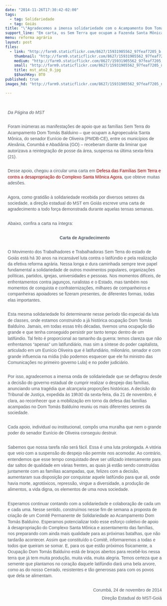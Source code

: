 ```yaml
---
date: "2014-11-26T17:30:42-02:00"
tags:
  - tag: Solidariedade
  - tag: Goiás
title: "\"Agradecemos a imensa solidariedade com o Acampamento Dom Tomás\""
support_line: "Em carta, os Sem Terra que ocupam a Fazenda Santa Mônica, do senador Eunício de Oliveira, agradecem a solidariedade recebida."
menu: reforma agrária
layout: post
files:
  - link: "http://farm9.staticflickr.com/8627/15931905562_97feaf7205_b.jpg"
    thumbnail: "http://farm9.staticflickr.com/8627/15931905562_97feaf7205_t.jpg"
    medium: "http://farm9.staticflickr.com/8627/15931905562_97feaf7205_z.jpg"
    small: "http://farm9.staticflickr.com/8627/15931905562_97feaf7205_n.jpg"
    title: mst_ato2_0.jpg
    $$hashKey: 0T0
published: true
images_hd: "http://farm9.staticflickr.com/8627/15931905562_97feaf7205_n.jpg"

---
```

<p>&nbsp;</p>

<p style="margin: 0px; padding: 0px 0px 0.5em 8px; color: rgb(83, 93, 102); font-family: Arial, Verdana, Helvetica, sans-serif; font-size: 14px; line-height: 19.3151683807373px;"><em>Da P&aacute;gina do MST</em></p>

<p style="margin: 0px; padding: 0px 0px 0.5em 8px; color: rgb(83, 93, 102); font-family: Arial, Verdana, Helvetica, sans-serif; font-size: 14px; line-height: 19.3151683807373px;"><br />
Foram in&uacute;meras as manifesta&ccedil;&otilde;es de apoio que as fam&iacute;lias Sem Terra do Acampamento Dom Tom&aacute;s Balduino &ndash; que ocupam a Agropecu&aacute;ria Santa M&ocirc;nica, do senador Eun&iacute;cio de Oliveira (PMDB-CE), entre os munic&iacute;pios de Alex&acirc;nia, Corumb&aacute; e Abadi&acirc;nia (GO) &ndash; receberam diante da liminar que autorizava a reintegra&ccedil;&atilde;o de posse da &aacute;rea, suspensa na &uacute;ltima sexta-feira (21).</p>

<p style="margin: 0px; padding: 0px 0px 0.5em 8px; color: rgb(83, 93, 102); font-family: Arial, Verdana, Helvetica, sans-serif; font-size: 14px; line-height: 19.3151683807373px;"><br />
Desse apoio, chegou a circular uma carta em&nbsp;<a href="http://www.mst.org.br/node/16754" style="margin: 0px; padding: 0px; color: rgb(160, 0, 0); text-decoration: none;" target="_blank">Defesa das Fam&iacute;lias Sem Terra e contra a desapropria&ccedil;&atilde;o do Complexo Santa M&ocirc;nica Agora</a>, que obteve muitas ades&otilde;es.</p>

<p style="margin: 0px; padding: 0px 0px 0.5em 8px; color: rgb(83, 93, 102); font-family: Arial, Verdana, Helvetica, sans-serif; font-size: 14px; line-height: 19.3151683807373px;"><br />
Agora, como gratid&atilde;o &agrave; solidariedade recebida por diversos setores da sociedade, a dire&ccedil;&atilde;o estadual do MST em Goi&aacute;s escreve uma carta de agradecimento a todo for&ccedil;a demonstrada durante aquelas tensas semanas.</p>

<p style="margin: 0px; padding: 0px 0px 0.5em 8px; color: rgb(83, 93, 102); font-family: Arial, Verdana, Helvetica, sans-serif; font-size: 14px; line-height: 19.3151683807373px;"><br />
Abaixo, confira a carta na &iacute;ntegra:</p>

<p style="margin: 0px; padding: 0px 0px 0.5em 8px; color: rgb(83, 93, 102); font-family: Arial, Verdana, Helvetica, sans-serif; font-size: 14px; line-height: 19.3151683807373px; text-align: center;"><br />
<strong>Carta de Agradecimento</strong></p>

<p style="margin: 0px; padding: 0px 0px 0.5em 8px; color: rgb(83, 93, 102); font-family: Arial, Verdana, Helvetica, sans-serif; font-size: 14px; line-height: 19.3151683807373px;"><br />
O Movimento dos Trabalhadores e Trabalhadoras Sem Terra do estado de Goi&aacute;s est&aacute; h&aacute; 30 anos na incans&aacute;vel luta contra o latif&uacute;ndio e pela realiza&ccedil;&atilde;o da efetiva reforma agr&aacute;ria. Nessa longa e dura caminhada sempre teve papel fundamental a solidariedade de outros movimentos populares, organiza&ccedil;&otilde;es pol&iacute;ticas, partidos, igrejas, universidades e pessoas. Nos momentos dif&iacute;ceis, de enfrentamentos contra jagun&ccedil;os, ruralistas e o Estado, mas tamb&eacute;m nos momentos de conquista e confraterniza&ccedil;&otilde;es, milhares de companheiros e companheiras apoiadores se fizeram presentes, de diferentes formas, todas elas importantes.</p>

<p style="margin: 0px; padding: 0px 0px 0.5em 8px; color: rgb(83, 93, 102); font-family: Arial, Verdana, Helvetica, sans-serif; font-size: 14px; line-height: 19.3151683807373px;"><br />
Esta mesma solidariedade foi determinante nesse per&iacute;odo t&atilde;o especial da luta de classes, onde estamos construindo a j&aacute; hist&oacute;rica ocupa&ccedil;&atilde;o Dom Tom&aacute;s Baldu&iacute;no. Jamais, em todas essas tr&ecirc;s d&eacute;cadas, tivemos uma ocupa&ccedil;&atilde;o t&atilde;o grande e que tenha conseguido persistir por tanto tempo dentro de um latif&uacute;ndio. Tal feito &eacute; proporcional ao tamanho da guerra: temos clareza que n&atilde;o enfrentamos &ldquo;apenas&rdquo; um latifundi&aacute;rio, mas sim a s&iacute;ntese do poder capitalista, articulado em um Eun&iacute;cio Oliveira que &eacute; latifundi&aacute;rio, milion&aacute;rio, senador e com grande influencia na m&iacute;dia (n&atilde;o podemos esquecer que ele foi ministro das Comunica&ccedil;&otilde;es no primeiro governo Lula) e no poder judici&aacute;rio.</p>

<p style="margin: 0px; padding: 0px 0px 0.5em 8px; color: rgb(83, 93, 102); font-family: Arial, Verdana, Helvetica, sans-serif; font-size: 14px; line-height: 19.3151683807373px;"><br />
Por isso, agradecemos a imensa onda de solidariedade que se deflagrou desde a decis&atilde;o do governo estadual de cumprir realizar o despejo das fam&iacute;lias, anunciando uma trag&eacute;dia que alcan&ccedil;aria propor&ccedil;&otilde;es hist&oacute;ricas. A decis&atilde;o do Tribunal de Justi&ccedil;a, expedida &agrave;s 19h30 da sexta-feira, dia 21 de novembro, &eacute; clara, ao reconhecer que a mobiliza&ccedil;&atilde;o em torno da defesa das fam&iacute;lias acampadas no Dom Tom&aacute;s Baldu&iacute;no reuniu os mais diferentes setores da sociedade.</p>

<p style="margin: 0px; padding: 0px 0px 0.5em 8px; color: rgb(83, 93, 102); font-family: Arial, Verdana, Helvetica, sans-serif; font-size: 14px; line-height: 19.3151683807373px;"><br />
Cada apoio, individual ou institucional, comp&ocirc;s uma muralha que nem o grande poder do senador Eun&iacute;cio de Oliveira conseguiu destruir.</p>

<p style="margin: 0px; padding: 0px 0px 0.5em 8px; color: rgb(83, 93, 102); font-family: Arial, Verdana, Helvetica, sans-serif; font-size: 14px; line-height: 19.3151683807373px;"><br />
Sabemos que nossa tarefa n&atilde;o ser&aacute; f&aacute;cil. Essa &eacute; uma luta prolongada. A vit&oacute;ria que veio com a suspens&atilde;o do despejo n&atilde;o permite nos acomodar. Ao contr&aacute;rio, entendemos que esse tempo conquistado deve ser utilizado intensamente para dar saltos de qualidade em v&aacute;rias frentes, as quais j&aacute; est&atilde;o sendo constru&iacute;das juntamente com as fam&iacute;lias acampadas, que, felizes com a decis&atilde;o, aumentaram sua disposi&ccedil;&atilde;o por conquistar aquele latif&uacute;ndio para que ali, onde havia morte, agrot&oacute;xicos, repress&atilde;o, vingue a diversidade, a produ&ccedil;&atilde;o de alimentos, a vida digna, os elementos de uma nova sociedade.</p>

<p style="margin: 0px; padding: 0px 0px 0.5em 8px; color: rgb(83, 93, 102); font-family: Arial, Verdana, Helvetica, sans-serif; font-size: 14px; line-height: 19.3151683807373px;"><br />
Esperamos continuar contando com a solidariedade e colabora&ccedil;&atilde;o de cada um e cada uma. Nesse sentido, constru&iacute;mos nesse fim de semana a proposta de cria&ccedil;&atilde;o de um Comit&ecirc; Permanente de Solidariedade ao Acampamento Dom Tom&aacute;s Baldu&iacute;no. Esperamos potencializar todo esse esfor&ccedil;o coletivo de apoio &agrave; desapropria&ccedil;&atilde;o do Complexo Santa M&ocirc;nica e assentamento das fam&iacute;lias, nos preparando com ainda mais qualidade para as pr&oacute;ximas batalhas, que n&atilde;o tardar&atilde;o acontecer. Assim que constitu&iacute;do o Comit&ecirc;, informaremos a todas e todos que queiram se somar. E, para os que est&atilde;o pr&oacute;ximos fisicamente, a Ocupa&ccedil;&atilde;o Dom Tom&aacute;s Baldu&iacute;no est&aacute; de bra&ccedil;os abertos para receb&ecirc;-los nessa terra que j&aacute; tem muita produ&ccedil;&atilde;o, muita vida, muita alegria. Temos certeza que a semente que plantamos no cora&ccedil;&atilde;o daquele latif&uacute;ndio dar&aacute; uma bela arvore, como as do nosso Cerrado, resistentes e t&atilde;o generosas para com os povos que dela se alimentam.</p>

<p style="margin: 0px; padding: 0px 0px 0.5em 8px; color: rgb(83, 93, 102); font-family: Arial, Verdana, Helvetica, sans-serif; font-size: 14px; line-height: 19.3151683807373px; text-align: right;"><br />
Corumb&aacute;, 24 de novembro de 2014</p>

<p style="margin: 0px; padding: 0px 0px 0.5em 8px; color: rgb(83, 93, 102); font-family: Arial, Verdana, Helvetica, sans-serif; font-size: 14px; line-height: 19.3151683807373px; text-align: right;">Dire&ccedil;&atilde;o Estadual do MST-Goi&aacute;</p>
